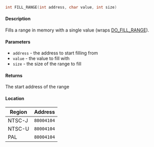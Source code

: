 ```c
int FILL_RANGE(int address, char value, int size)
```

#### Description

Fills a range in memory with a single value (wraps [DO_FILL_RANGE](functions/do_fill_range.md)).

#### Parameters
  - `address` - the address to start filling from
  - `value` - the value to fill with
  - `size` - the size of the range to fill

#### Returns

The start address of the range

#### Location

| Region      | Address      |
| ----------- | ------------ |
| NTSC-J      | `80004104`   |
| NTSC-U      | `80004104`   |
| PAL         | `80004104`   |